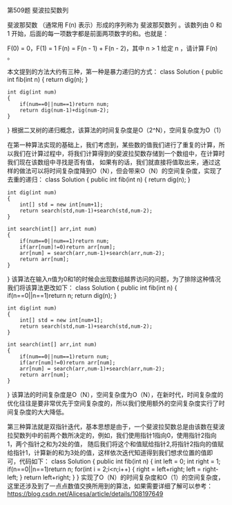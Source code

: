 第509题 斐波拉契数列

斐波那契数 （通常用 F(n) 表示）形成的序列称为 斐波那契数列 。该数列由 0 和 1 开始，后面的每一项数字都是前面两项数字的和。也就是：

F(0) = 0，F(1) = 1
F(n) = F(n - 1) + F(n - 2)，其中 n > 1
给定 n ，请计算 F(n) 。

本文提到的方法大约有三种，第一种是暴力递归的方式：
class Solution {
    public int fib(int n) {
        return dig(n);
    }

    int dig(int num)
    {
        if(num==0||num==1)return num;
        return dig(num-1)+dig(num-2);
    }
}
根据二叉树的递归概念，该算法的时间复杂度是O（2^N），空间复杂度为O（1）

在第一种算法实现的基础上，我们考虑到，某些数的值我们进行了重复的计算，所以我们在计算过程中，将我们计算得到的斐波拉契数存储到一个数组中，在计算时我们现在该数组中寻找是否有值，
如果有的话，我们就直接将值取出来，通过这样的做法可以将时间复杂度降到O（N），但会带来O（N）的空间复杂度，实现了去重的递归：
class Solution {
    public int fib(int n) {
        return dig(n);
    }

    int dig(int num)
    {
        int[] std = new int[num+1];
        return search(std,num-1)+search(std,num-2);
    }

    int search(int[] arr,int num)
    {
        if(num==0||num==1)return num;
        if(arr[num]!=0)return arr[num];
        arr[num] = search(arr,num-1)+search(arr,num-2);
        return arr[num];
    }
}
该算法在输入n值为0和1的时候会出现数组越界访问的问题，为了排除这种情况我们将该算法更改如下：
class Solution {
    public int fib(int n) {
        if(n==0||n==1)return n;
        return dig(n);
    }

    int dig(int num)
    {
        int[] std = new int[num+1];
        return search(std,num-1)+search(std,num-2);
    }

    int search(int[] arr,int num)
    {
        if(num==0||num==1)return num;
        if(arr[num]!=0)return arr[num];
        arr[num] = search(arr,num-1)+search(arr,num-2);
        return arr[num];
    }
}
该算法的时间复杂度是O（N），空间复杂度为O（N），在新时代，时间复杂度的优化往往是要非常优先于空间复杂度的，所以我们使用额外的空间复杂度实行了时间复杂度的大大降低。

第三种算法就是双指针迭代，基本思想是由于，一个斐波拉契数总是由该数在斐波拉契数列中的前两个数所决定的，例如，我们使用指针1指向0，使用指针2指向1，两个指针之和为2处的值，
随后我们将这个和值赋给指针2,将指针2指向的值赋给指针1，计算新的和为3处的值，这样依次迭代知道得到我们想求位置的值即可，代码如下：
class Solution {
    public int fib(int n) {
        int left = 0;
        int right = 1;
        if(n==0||n==1)return n;
        for(int i = 2;i<n;i++)
        {
            right = left+right;
            left = right-left;
        }
        return left+right;
    }
}
实现了O（N）的时间复杂度和O（1）的空间复杂度，这里还涉及到了一点点数值交换所用到的算法，如果需要详细了解可以参考：https://blog.csdn.net/Alicesa/article/details/108197649
